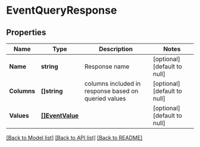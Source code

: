 # EventQueryResponse

## Properties
Name | Type | Description | Notes
------------ | ------------- | ------------- | -------------
**Name** | **string** | Response name | [optional] [default to null]
**Columns** | **[]string** | columns included in response based on queried values | [optional] [default to null]
**Values** | [**[]EventValue**](EventValue.md) |  | [optional] [default to null]

[[Back to Model list]](../README.md#documentation-for-models) [[Back to API list]](../README.md#documentation-for-api-endpoints) [[Back to README]](../README.md)


